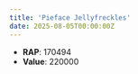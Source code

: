 ```yaml
---
title: 'Pieface Jellyfreckles'
date: 2025-08-05T00:00:00Z
---
```

- **RAP**: 170494
- **Value**: 220000
